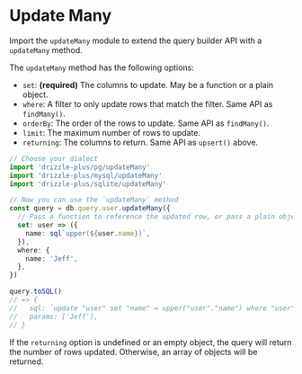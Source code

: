 # Update Many

Import the `updateMany` module to extend the query builder API with a `updateMany` method.

The `updateMany` method has the following options:

- `set`: **(required)** The columns to update. May be a function or a plain object.
- `where`: A filter to only update rows that match the filter. Same API as `findMany()`.
- `orderBy`: The order of the rows to update. Same API as `findMany()`.
- `limit`: The maximum number of rows to update.
- `returning`: The columns to return. Same API as `upsert()` above.

```ts
// Choose your dialect
import 'drizzle-plus/pg/updateMany'
import 'drizzle-plus/mysql/updateMany'
import 'drizzle-plus/sqlite/updateMany'

// Now you can use the `updateMany` method
const query = db.query.user.updateMany({
  // Pass a function to reference the updated row, or pass a plain object.
  set: user => ({
    name: sql`upper(${user.name})`,
  }),
  where: {
    name: 'Jeff',
  },
})

query.toSQL()
// => {
//   sql: `update "user" set "name" = upper("user"."name") where "user"."name" = ?`,
//   params: ['Jeff'],
// }
```

If the `returning` option is undefined or an empty object, the query will return the number of rows updated. Otherwise, an array of objects will be returned.
